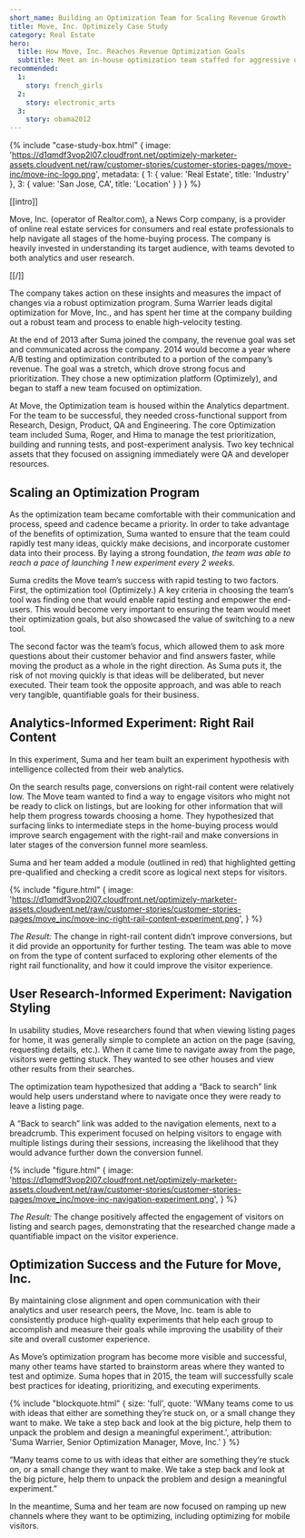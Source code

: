 ```yaml
---
short_name: Building an Optimization Team for Scaling Revenue Growth
title: Move, Inc. Optimizely Case Study
category: Real Estate
hero:
  title: How Move, Inc. Reaches Revenue Optimization Goals
  subtitle: Meet an in-house optimization team staffed for aggressive optimization
recommended:
  1:
    story: french_girls
  2:
    story: electronic_arts
  3:
    story: obama2012
---
```

{% include "case-study-box.html"
  {
    image: 'https://d1qmdf3vop2l07.cloudfront.net/optimizely-marketer-assets.cloudvent.net/raw/customer-stories/customer-stories-pages/move-inc/move-inc-logo.png',
    metadata: {
      1: {
        value: 'Real Estate',
        title: 'Industry'
      },
      3: {
        value: 'San Jose, CA',
        title: 'Location'
      }
    }
  }
%}

[[intro]]

Move, Inc. (operator of Realtor.com), a News Corp company, is a provider of online real estate services for consumers and real estate professionals to help navigate all stages of the home-buying process. The company is heavily invested in understanding its target audience, with teams devoted to both analytics and user research.

[[/]]

The company takes action on these insights and measures the impact of changes via a robust optimization program. Suma Warrier leads digital optimization for Move, Inc., and has spent her time at the company building out a robust team and process to enable high-velocity testing.

At the end of 2013 after Suma joined the company, the revenue goal was set and communicated across the company. 2014 would become a year where A/B testing and optimization contributed to a portion of the company’s revenue. The goal was a stretch, which drove strong focus and prioritization. They chose a new optimization platform (Optimizely), and began to staff a new team focused on optimization.

At Move, the Optimization team is housed within the Analytics department. For the team to be successful, they needed cross-functional support from Research, Design, Product, QA and Engineering.  The core Optimization team included Suma, Roger, and Hima to manage the test prioritization, building and running tests, and post-experiment analysis. Two key technical assets that they focused on assigning immediately were QA and developer resources.

## Scaling an Optimization Program

As the optimization team became comfortable with their communication and process, speed and cadence became a priority. In order to take advantage of the benefits of optimization, Suma wanted to ensure that the team could rapidly test many ideas, quickly make decisions, and incorporate customer data into their process. By laying a strong foundation, *the team was able to reach a pace of launching 1 new experiment every 2 weeks.*

Suma credits the Move team’s success with rapid testing to two factors. First, the optimization tool (Optimizely.) A key criteria in choosing the team’s tool was finding one that would enable rapid testing and empower the end-users. This would become very important to ensuring the team would meet their optimization goals, but also showcased the value of switching to a new tool.

The second factor was the team’s focus, which allowed them to ask more questions about their customer behavior and find answers faster, while moving the product as a whole in the right direction. As Suma puts it, the risk of not moving quickly is that ideas will be deliberated, but never executed. Their team took the opposite approach, and was able to reach very tangible, quantifiable goals for their business.

## Analytics-Informed Experiment: Right Rail Content

In this experiment, Suma and her team built an experiment hypothesis with intelligence collected from their web analytics.

On the search results page, conversions on right-rail content were relatively low. The Move team wanted to find a way to engage visitors who might not be ready to click on listings, but are looking for other information that will help them progress towards choosing a home. They hypothesized that surfacing links to intermediate steps in the home-buying process would improve search engagement with the right-rail and make conversions in later stages of the conversion funnel more seamless.

Suma and her team added a module (outlined in red) that highlighted getting pre-qualified and checking a credit score as logical next steps for visitors.

{% include "figure.html"
  {
    image: 'https://d1qmdf3vop2l07.cloudfront.net/optimizely-marketer-assets.cloudvent.net/raw/customer-stories/customer-stories-pages/move_inc/move-inc-right-rail-content-experiment.png',
  }
%}

*The Result:* The change in right-rail content didn’t improve conversions, but it did provide an opportunity for further testing. The team was able to move on from the type of content surfaced to exploring other elements of the right rail functionality, and how it could improve the visitor experience.

## User Research-Informed Experiment: Navigation Styling

In usability studies, Move researchers found that when viewing listing pages for home, it was generally simple to complete an action on the page (saving, requesting details, etc.). When it came time to navigate away from the page, visitors were getting stuck. They wanted to see other houses and view other results from their searches.

The optimization team hypothesized that adding a “Back to search” link would help users understand where to navigate once they were ready to leave a listing page.

A “Back to search” link was added to the navigation elements, next to a breadcrumb. This experiment focused on helping visitors to engage with multiple listings during their sessions, increasing the likelihood that they would advance further down the conversion funnel.

{% include "figure.html"
  {
    image: 'https://d1qmdf3vop2l07.cloudfront.net/optimizely-marketer-assets.cloudvent.net/raw/customer-stories/customer-stories-pages/move_inc/move-inc-navigation-experiment.png',
  }
%}

*The Result:* The change positively affected the engagement of visitors on listing and search pages, demonstrating that the researched change made a quantifiable impact on the visitor experience.

## Optimization Success and the Future for Move, Inc.

By maintaining close alignment and open communication with their analytics and user research peers, the Move, Inc. team is able to consistently produce high-quality experiments that help each group to accomplish and measure their goals while improving the usability of their site and overall customer experience.

As Move’s optimization program has become more visible and successful, many other teams have started to brainstorm areas where they wanted to test and optimize. Suma hopes that in 2015, the team will successfully scale best practices for ideating, prioritizing, and executing experiments.


{% include "blockquote.html"
  {
    size: 'full',
    quote: 'WMany teams come to us with ideas that either are something they’re stuck on, or a small change they want to make. We take a step back and look at the big picture, help them to unpack the problem and design a meaningful experiment.',
    attribution: 'Suma Warrier, Senior Optimization Manager, Move, Inc.'
  }
%}

“Many teams come to us with ideas that either are something they’re stuck on, or a small change they want to make. We take a step back and look at the big picture, help them to unpack the problem and design a meaningful experiment.”

In the meantime, Suma and her team are now focused on ramping up new channels where they want to be optimizing, including optimizing for mobile visitors.

